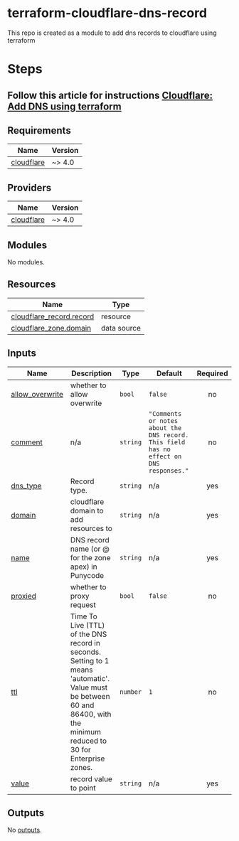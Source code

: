 # terraform-cloudflare-dns-record
This repo is created as a module to add dns records to cloudflare using terraform

# Steps

## Follow this article for instructions [Cloudflare: Add DNS using terraform](https://dempti.medium.com/cloudflare-adding-dns-using-terraform-bb9c8217306c)
## Requirements

| Name | Version |
|------|---------|
| <a name="requirement_cloudflare"></a> [cloudflare](#requirement\_cloudflare) | ~> 4.0 |

## Providers

| Name | Version |
|------|---------|
| <a name="provider_cloudflare"></a> [cloudflare](#provider\_cloudflare) | ~> 4.0 |

## Modules

No modules.

## Resources

| Name | Type |
|------|------|
| [cloudflare_record.record](https://registry.terraform.io/providers/cloudflare/cloudflare/latest/docs/resources/record) | resource |
| [cloudflare_zone.domain](https://registry.terraform.io/providers/cloudflare/cloudflare/latest/docs/data-sources/zone) | data source |

## Inputs

| Name | Description | Type | Default | Required |
|------|-------------|------|---------|:--------:|
| <a name="input_allow_overwrite"></a> [allow\_overwrite](#input\_allow\_overwrite) | whether to allow overwrite | `bool` | `false` | no |
| <a name="input_comment"></a> [comment](#input\_comment) | n/a | `string` | `"Comments or notes about the DNS record. This field has no effect on DNS responses."` | no |
| <a name="input_dns_type"></a> [dns\_type](#input\_dns\_type) | Record type. | `string` | n/a | yes |
| <a name="input_domain"></a> [domain](#input\_domain) | cloudflare domain to add resources to | `string` | n/a | yes |
| <a name="input_name"></a> [name](#input\_name) | DNS record name (or @ for the zone apex) in Punycode | `string` | n/a | yes |
| <a name="input_proxied"></a> [proxied](#input\_proxied) | whether to proxy request | `bool` | `false` | no |
| <a name="input_ttl"></a> [ttl](#input\_ttl) | Time To Live (TTL) of the DNS record in seconds. Setting to 1 means 'automatic'. Value must be between 60 and 86400, with the minimum reduced to 30 for Enterprise zones. | `number` | `1` | no |
| <a name="input_value"></a> [value](#input\_value) | record value to point | `string` | n/a | yes |

## Outputs

No [outputs](outputs).
